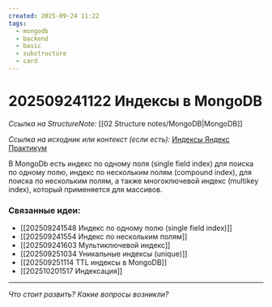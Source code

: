```yaml
---
created: 2025-09-24 11:22
tags:
  - mongodb
  - backend
  - basic
  - substructure
  - card
---
```

# 202509241122 Индексы в MongoDB

*Ссылка на StructureNote:* [[02 Structure notes/MongoDB|MongoDB]]

*Ссылка на исходник или контекст (если есть):* [Индексы Яндекс Практикум](https://practicum.yandex.ru/learn/backend-nodejs/courses/16b47298-e20d-4fde-9619-1ab305039a00/sprints/564238/topics/3850c616-bd4c-4c66-987e-9b4e0b0f135c/lessons/4ad26476-a188-46e9-b6d9-38486789cfe8/)

В MongoDb есть индекс по одному поля (single field index) для поиска по одному полю, индекс по нескольким полям (compound index), для поиска по нескольким полям, а также многоключевой индекс (multikey index), который применяется для массивов.

### Связанные идеи:

* [[202509241548 Индекс по одному полю (single field index)]]
* [[202509241554 Индекс по нескольким полям]]
* [[202509241603 Мультиключевой индекс]]
* [[202509251034 Уникальные индексы (unique)]]
* [[202509251114 TTL индексы в MongoDB]]
* [[202510201517 Индексация]]

---

*Что стоит развить? Какие вопросы возникли?*
